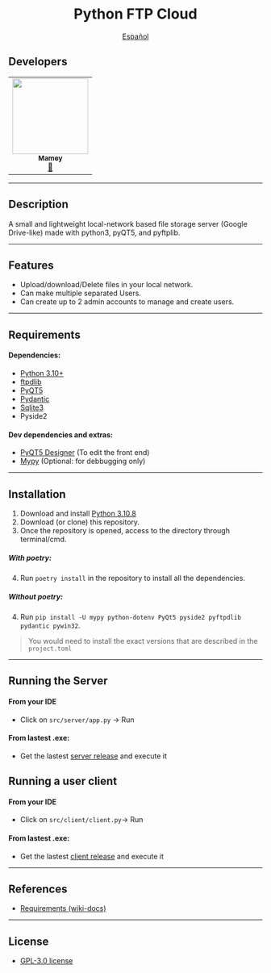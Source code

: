 <p align="center">
    <h1 align="center"/> Python FTP Cloud </h1>
</p>

<p align="center">
    <a href="/docs/readme_es.md"> Español </a>
</p>


## Developers
<table align="center">
<tbody>
<tr>
<td align="center"><a href="https://github.com/ImMamey" rel="nofollow"><img src="https://avatars.githubusercontent.com/u/32584037?v=4" width="150px;" alt="" style="max-width:100%;"><br><sub><b>Mamey</b></sub></a><br><a href="https://github.com/ImMamey/python-personal-cloud-ftp/commits?author=ImMamey" title="Commits"><g-emoji class="g-emoji" alias="book" fallback-src="https://github.githubassets.com/images/icons/emoji/unicode/1f4d6.png">📖</g-emoji></a></td>
</tr>
</tbody>
</table>

---


## Description
 A small and lightweight local-network based file storage server (Google Drive-like) made with python3, pyQT5, and pyftplib.


---
## Features
* Upload/download/Delete files in your local network.
* Can make multiple separated Users.
* Can create up to 2 admin accounts to manage and create users.

---


## Requirements
#### Dependencies:
* [Python 3.10+](https://www.python.org/downloads/)
* [ftpdlib](https://github.com/giampaolo/pyftpdlib)
* [PyQT5](https://pypi.org/project/PyQt5/)
* [Pydantic](https://docs.pydantic.dev/)
* [Sqlite3](https://docs.python.org/3/library/sqlite3.html)
* Pyside2
#### Dev dependencies and extras:
* [PyQT5 Designer](https://build-system.fman.io/qt-designer-download) (To edit the front end)
* [Mypy](http://mypy-lang.org/) (Optional: for debbugging only)
---
## Installation

1. Download and install [Python 3.10.8](https://www.python.org/downloads/)
2. Download (or clone) this repository.
3. Once the repository is opened, access to the directory through terminal/cmd.

##### With poetry:
4. Run `poetry install` in the repository to install all the dependencies.
##### Without poetry:
4. Run `pip install -U mypy python-dotenv PyQt5 pyside2 pyftpdlib pydantic pywin32`.
>    You would need to install the exact versions that are described in the `project.toml`
---

## Running the Server
#### From your IDE
* Click on `src/server/app.py` -> Run
#### From lastest .exe:
* Get the lastest [server release](https://github.com/ImMamey/python-personal-cloud-ftp/releases) and execute it

## Running a user client
#### From your IDE
* Click on `src/client/client.py`-> Run
#### From lastest .exe:
* Get the lastest [client release](https://github.com/ImMamey/python-personal-cloud-ftp/releases) and execute it
---


## References
* [Requirements (wiki-docs)]()


---
## License
* [GPL-3.0 license](https://github.com/ImMamey/python-personal-cloud-ftp/blob/master/LICENSE.md)

